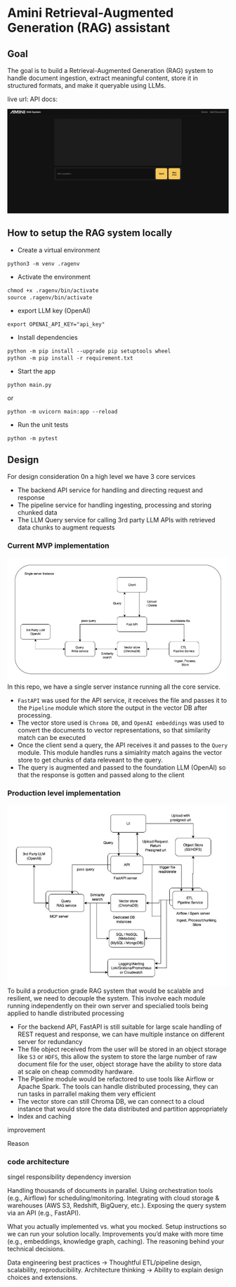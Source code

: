 # Amini Retrieval-Augmented Generation (RAG) assistant
## Goal
The goal is to build a Retrieval-Augmented Generation (RAG) system to handle document ingestion, extract meaningful content, store it in structured formats, and make it queryable using LLMs.

live url: []()
API docs:

![](./images/interface.png)

## How to setup the RAG system locally
- Create a virtual environment
``` 
python3 -m venv .ragenv
```

- Activate the environment
``` 
chmod +x .ragenv/bin/activate
source .ragenv/bin/activate
```

 - export LLM key (OpenAI)
```
export OPENAI_API_KEY="api_key"
```

- Install dependencies
```
python -m pip install --upgrade pip setuptools wheel
python -m pip install -r requirement.txt
```

- Start the app
```
python main.py
```
or
```
python -m uvicorn main:app --reload
```

- Run the unit tests
```
python -m pytest
```

## Design
For design consideration 
0n a high level we have 3 core services
- The backend API service for handling and directing request and response
- The pipeline service for handling ingesting, processing and storing chunked data
- The LLM Query service for calling 3rd party LLM APIs with retrieved data chunks to augment requests

### Current MVP implementation

![](./images/currimpl.jpg)
In this repo, we have a single server instance running all the core service. 
- `FastAPI` was used for the API service, it receives the file and passes it to the `Pipeline` module which store the output in the vector DB after processing.
- The vector store used is `Chroma DB`, and `OpenAI embeddings` was used to convert the documents to vector representations, so that similarity match can be executed
- Once the client send a query, the API receives it and passes to the `Query` module. This module handles runs a simialrity match agains the vector store to get chunks of data releveant to the query.
- The query is augmented and passed to the foundation LLM (OpenAI) so that the response is gotten and passed along to the client


### Production level implementation 
![](./images/prodimpl.jpg)
To build a production grade RAG system that would be scalable and resilient, we need to decouple the system. This involve each module running independently on their own server and specialied tools being applied to handle distributed processing
- For the backend API, FastAPI is still suitable for large scale handling of REST request and response, we can have multiple instance on different server for redundancy
- The file object received from the user will be stored in an object storage like `S3` or `HDFS`, this allow the system to store the large number of raw document file for the user, object storage have the ability to store data at scale on cheap commodity hardware.
- The Pipeline module would be refactored to use tools like Airflow or Apache Spark. The tools can handle distributed processing, they can run tasks in parrallel making them very efficient
- The vector store can still Chroma DB, we can connect to a cloud instance that would store the data distributed and partition appropriately
- Index and caching 




improvement


Reason

### code architecture
[](./images/code-arch.jpg)
singel responsibility
dependency inversion




Handling thousands of documents in parallel.
Using orchestration tools (e.g., Airflow) for scheduling/monitoring.
Integrating with cloud storage & warehouses (AWS S3, Redshift, BigQuery, etc.).
Exposing the query system via an API (e.g., FastAPI).

What you actually implemented vs. what you mocked.
Setup instructions so we can run your solution locally.
Improvements you’d make with more time (e.g., embeddings, knowledge graph, caching).
The reasoning behind your technical decisions.

Data engineering best practices → Thoughtful ETL/pipeline design, scalability, reproducibility.
Architecture thinking → Ability to explain design choices and extensions.


